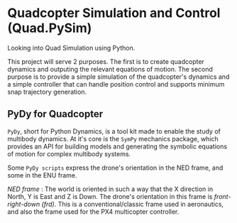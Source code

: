 # Quadcopter Simulation and Control (Quad.PySim)

Looking into Quad Simulation using Python.

This project will serve 2 purposes. The first is to create quadcopter dynamics and outputing the relevant equations of motion. The second purpose is to provide a simple simulation of the quadcopter's dynamics and a simple controller that can handle position control and supports minimum snap trajectory generation.

PyDy for Quadcopter
--------------------

`PyDy`, short for Python Dynamics, is a tool kit made to enable the study of multibody dynamics. At it's core is the `SymPy` mechanics package, which provides an API for building models and generating the symbolic equations of motion for complex multibody systems.

Some `PyDy scripts` express the drone's orientation in the NED frame, and some in the ENU frame.

*NED frame* : The world is oriented in such a way that the X direction in North, Y is East and Z is Down. The drone's orientation in this frame is *front-right-down (frd)*. This is a conventional/classic frame used in aeronautics, and also the frame used for the PX4 multicopter controller. 



 

